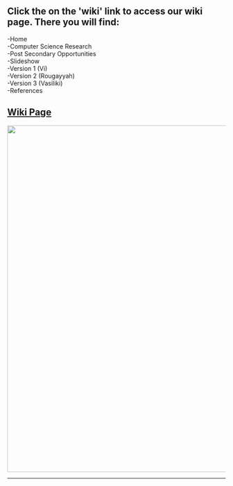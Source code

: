 <h2>Click the on the 'wiki' link to access our wiki page. There you will find: </h2> 

-Home <br>
-Computer Science Research <br>
-Post Secondary Opportunities<br>
-Slideshow<br>
-Version 1 (Vi)<br>
-Version 2 (Rougayyah)<br>
-Version 3 (Vasiliki)<br>
-References

## [Wiki Page](https://github.com/ICS3Uvrv/CodingChallenge/wiki)

 <CENTER> <img src="https://www.elegantthemes.com/blog/wp-content/uploads/2017/07/programming-languages-to-learn-for-wordpress-featured-image.png" width="800"><hr> </CENTER> 
    


 
